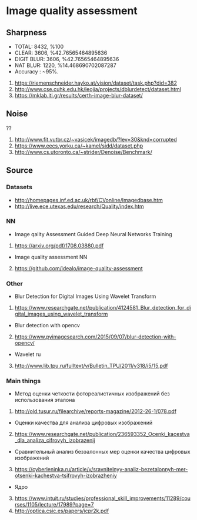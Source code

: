 # Image quality assessment

## Sharpness 
* TOTAL: 8432, %100
* CLEAR: 3606, %42.76565464895636
* DIGIT BLUR: 3606, %42.76565464895636
* NAT BLUR: 1220, %14.468690702087287
* Accuracy : ~95%.

1. https://riemenschneider.hayko.at/vision/dataset/task.php?did=382 
2. http://www.cse.cuhk.edu.hk/leojia/projects/dblurdetect/dataset.html 
3. https://mklab.iti.gr/results/certh-image-blur-dataset/ 


## Noise
??


1. http://www.fit.vutbr.cz/~vasicek/imagedb/?lev=30&knd=corrupted
2. https://www.eecs.yorku.ca/~kamel/sidd/dataset.php
3. http://www.cs.utoronto.ca/~strider/Denoise/Benchmark/


## Source

### Datasets

* http://homepages.inf.ed.ac.uk/rbf/CVonline/Imagedbase.htm
* http://live.ece.utexas.edu/research/Quality/index.htm

### NN

* Image qality Assessment Guided Deep Neural Networks Training
1. https://arxiv.org/pdf/1708.03880.pdf 
* Image quality assessment NN
2. https://github.com/idealo/image-quality-assessment

### Other
* Blur Detection for Digital Images Using Wavelet Transform
1. https://www.researchgate.net/publication/4124581_Blur_detection_for_digital_images_using_wavelet_transform
* Blur detection with opencv
2. https://www.pyimagesearch.com/2015/09/07/blur-detection-with-opencv/
* Wavelet ru
3. http://www.lib.tpu.ru/fulltext/v/Bulletin_TPU/2011/v318/i5/15.pdf

### Main things
* Метод оценки четкости фотореалистичных изображений без использования эталона
1. http://old.tusur.ru/filearchive/reports-magazine/2012-26-1/078.pdf
* Оценки качества для анализа цифровых изображений
2. https://www.researchgate.net/publication/236593352_Ocenki_kacestva_dla_analiza_cifrovyh_izobrazenij
* Сравнительный анализ  безэалонных мер оценки качества цифровых изображений
3.  https://cyberleninka.ru/article/v/sravnitelnyy-analiz-bezetalonnyh-mer-otsenki-kachestva-tsifrovyh-izobrazheniy
* Ядро
3. https://www.intuit.ru/studies/professional_skill_improvements/11289/courses/1105/lecture/17989?page=7
4. http://optica.csic.es/papers/icpr2k.pdf


